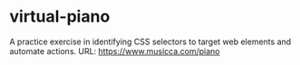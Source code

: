 # virtual-piano
A practice exercise in identifying CSS selectors to target web elements and automate actions. URL: https://www.musicca.com/piano
